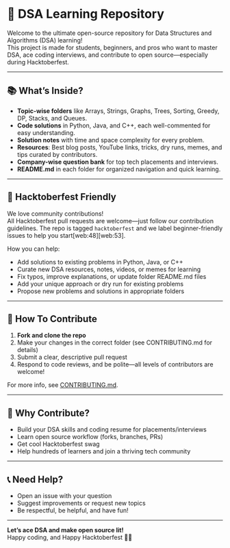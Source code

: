 # 🚀 DSA Learning Repository

Welcome to the ultimate open-source repository for Data Structures and Algorithms (DSA) learning!  
This project is made for students, beginners, and pros who want to master DSA, ace coding interviews, and contribute to open source—especially during Hacktoberfest.

---

## 📚 What’s Inside?

- **Topic-wise folders** like Arrays, Strings, Graphs, Trees, Sorting, Greedy, DP, Stacks, and Queues.
- **Code solutions** in Python, Java, and C++, each well-commented for easy understanding.
- **Solution notes** with time and space complexity for every problem.
- **Resources**: Best blog posts, YouTube links, tricks, dry runs, memes, and tips curated by contributors.
- **Company-wise question bank** for top tech placements and interviews.
- **README.md** in each folder for organized navigation and quick learning.

---

## 🎉 Hacktoberfest Friendly

We love community contributions!  
All Hacktoberfest pull requests are welcome—just follow our contribution guidelines. The repo is tagged `hacktoberfest` and we label beginner-friendly issues to help you start[web:48][web:53].

How you can help:
- Add solutions to existing problems in Python, Java, or C++
- Curate new DSA resources, notes, videos, or memes for learning
- Fix typos, improve explanations, or update folder README.md files
- Add your unique approach or dry run for existing problems
- Propose new problems and solutions in appropriate folders

---

## 📝 How To Contribute

1. **Fork and clone the repo**
2. Make your changes in the correct folder (see CONTRIBUTING.md for details)
3. Submit a clear, descriptive pull request
4. Respond to code reviews, and be polite—all levels of contributors are welcome!

For more info, see [CONTRIBUTING.md](https://github.com/sanskaryo/Ultimate-DSA-Repo/blob/main/contribution.md).

---

## 🌟 Why Contribute?

- Build your DSA skills and coding resume for placements/interviews
- Learn open source workflow (forks, branches, PRs)
- Get cool Hacktoberfest swag
- Help hundreds of learners and join a thriving tech community

---

## 📞 Need Help?

- Open an issue with your question
- Suggest improvements or request new topics
- Be respectful, be helpful, and have fun!

---

**Let’s ace DSA and make open source lit!**  
Happy coding, and Happy Hacktoberfest 🎃🚀
